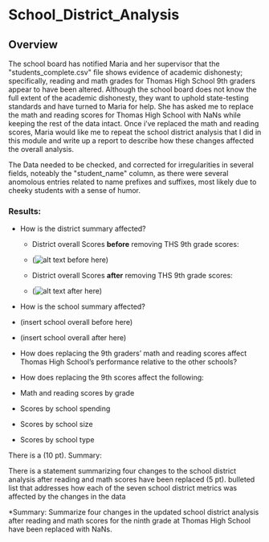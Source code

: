 # School_District_Analysis

## Overview 

The school board has notified Maria and her supervisor that the 
"students_complete.csv" file shows evidence of academic dishonesty;
specifically, reading and math grades for Thomas High School 9th graders
appear to have been altered.  Although the school board does not know the full 
extent of the academic dishonesty, they want to uphold state-testing standards 
and have turned to Maria for help. She has asked me to replace the math and reading
scores for Thomas High School with NaNs while keeping the rest of the data intact.
Once i’ve replaced the math and reading scores, Maria would like me to repeat the 
school district analysis that I did in this module and write up a report to describe
how these changes affected the overall analysis.

The Data needed to be checked, and corrected for irregularities in several fields, noteably the "student_name" column, as there were several anomolous entries related to name prefixes and suffixes, most likely due to cheeky students with a sense of humor.

### Results:

* How is the district summary affected?

   * District overall Scores **before** removing THS 9th grade scores:
   * (![alt text](image.jpg) before here)

   * District overall Scores **after** removing THS 9th grade scores:
   * (![alt text](image.jpg) after here)

* How is the school summary affected?
* (insert school overall before here)
* (insert school overall after here)

* How does replacing the 9th graders’ math and reading scores affect Thomas High School’s performance relative to the other schools?

* How does replacing the 9th scores affect the following:

* Math and reading scores by grade

* Scores by school spending

* Scores by school size

* Scores by school type

There is a  (10 pt).
Summary:

There is a statement summarizing four changes to the school district analysis after reading and math scores have been replaced (5 pt).
bulleted list that addresses how each of the seven school district metrics was affected by the changes in the data

    

*Summary: Summarize four changes in the updated school district analysis after reading and math scores for the ninth grade at Thomas High School have been replaced with NaNs.
